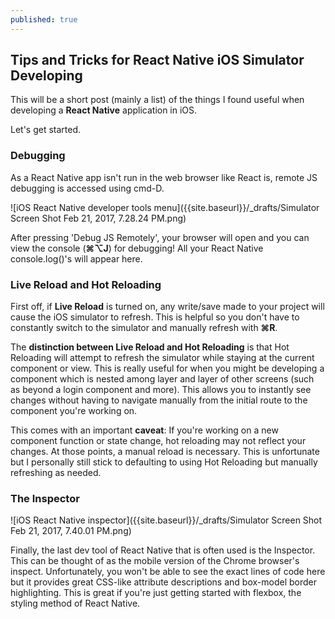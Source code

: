 ```yaml
---
published: true
---
```

## Tips and Tricks for React Native iOS Simulator Developing

This will be a short post (mainly a list) of the things I found useful when developing a **React Native** application in iOS.

Let's get started.

### Debugging

As a React Native app isn't run in the web browser like React is, remote JS debugging is accessed using cmd-D.

![iOS React Native developer tools menu]({{site.baseurl}}/_drafts/Simulator Screen Shot Feb 21, 2017, 7.28.24 PM.png)

After pressing 'Debug JS Remotely', your browser will open and you can view the console (**⌘⌥J**) for debugging! All your React Native console.log()'s will appear here.

### Live Reload and Hot Reloading

First off, if **Live Reload** is turned on, any write/save made to your project will cause the iOS simulator to refresh. This is helpful so you don't have to constantly switch to the simulator and manually refresh with **⌘R**.

The **distinction between Live Reload and Hot Reloading** is that Hot Reloading will attempt to refresh the simulator while staying at the current component or view. This is really useful for when you might be developing a component which is nested among layer and layer of other screens (such as beyond a login component and more). This allows you to instantly see changes without having to navigate manually from the initial route to the component you're working on.

This comes with an important **caveat**: If you're working on a new component function or state change, hot reloading may not reflect your changes. At those points, a manual reload is necessary. This is unfortunate but I personally still stick to defaulting to using Hot Reloading but manually refreshing as needed.

### The Inspector

![iOS React Native inspector]({{site.baseurl}}/_drafts/Simulator Screen Shot Feb 21, 2017, 7.40.01 PM.png)

Finally, the last dev tool of React Native that is often used is the Inspector. This can be thought of as the mobile version of the Chrome browser's inspect. Unfortunately, you won't be able to see the exact lines of code here but it provides great CSS-like attribute descriptions and box-model border highlighting. This is great if you're just getting started with flexbox, the styling method of React Native.